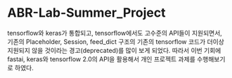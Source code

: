 # ABR-Lab-Summer_Project



tensorflow와 keras가 통합되고, tensorflow에서도 고수준의 API들이 지원되면서, 기존의 Placeholder, Session, feed_dict 구조의 기존의 tensorflow 코드가 더이상 지원되지 않을 것이라는 경고(deprecated)를 많이 보게 되었다. 따라서 이번 기회에 fastai, keras와 tensorflow 2.0의 API을 활용해서 개인 프로젝트 과제를 수행해보기로 하였다.


